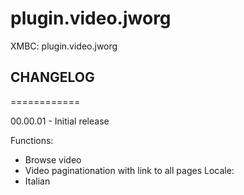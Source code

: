 plugin.video.jworg
==================

XMBC: plugin.video.jworg

## CHANGELOG
============

00.00.01 - Initial release

Functions:
- Browse video
- Video paginationation with link to all pages
Locale:
- Italian

